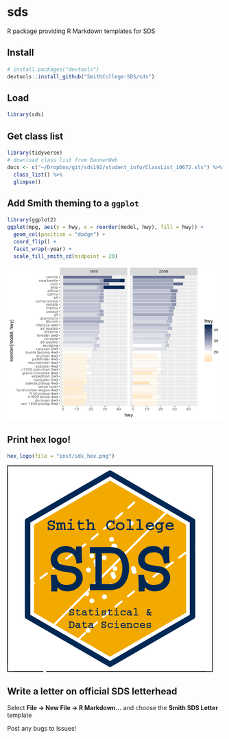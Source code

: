 sds
================

R package providing R Markdown templates for SDS

Install
-------

``` r
# install.packages("devtools")
devtools::install_github("SmithCollege-SDS/sds")
```

Load
----

``` r
library(sds)
```

Get class list
--------------

``` r
library(tidyverse)
# download class list from BannerWeb
docs <- c("~/Dropbox/git/sds192/student_info/ClassList_10672.xls") %>%
  class_list() %>%
  glimpse()
```

Add Smith theming to a `ggplot`
-------------------------------

``` r
library(ggplot2)
ggplot(mpg, aes(y = hwy, x = reorder(model, hwy), fill = hwy)) +
  geom_col(position = "dodge") +
  coord_flip() +
  facet_wrap(~year) +
  scale_fill_smith_cd(midpoint = 20)
```

![](README_files/figure-markdown_github/unnamed-chunk-4-1.png)

Print hex logo!
---------------

``` r
hex_logo(file = "inst/sds_hex.png")
```

![SDS hex logo](inst/sds_hex.png)

Write a letter on official SDS letterhead
-----------------------------------------

Select **File -&gt; New File -&gt; R Markdown...** and choose the **Smith SDS Letter** template

Post any bugs to Issues!
